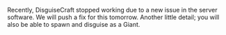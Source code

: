 Recently, DisguiseCraft stopped working due to a new issue in the server software. We will push a fix for this tomorrow. Another little detail; you will also be able to spawn and disguise as a Giant.
